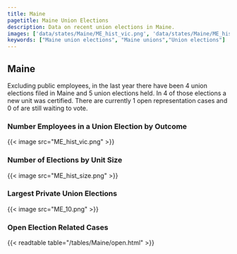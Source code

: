 ```yaml
---
title: Maine
pagetitle: Maine Union Elections
description: Data on recent union elections in Maine.
images: ['data/states/Maine/ME_hist_vic.png', 'data/states/Maine/ME_hist_size.png', 'data/states/Maine/ME_10.png']
keywords: ["Maine union elections", "Maine unions","Union elections"]
---
```

##  Maine

Excluding public employees, in the last year there have been 4 union elections filed in Maine and 5 union elections held. In 4 of those elections a new unit was certified. There are currently 1 open representation cases and 0 of are still waiting to vote.

### Number Employees in a Union Election by Outcome
{{< image src="ME_hist_vic.png" >}}

### Number of Elections by Unit Size
{{< image src="ME_hist_size.png" >}}

### Largest Private Union Elections
{{< image src="ME_10.png" >}}

### Open Election Related Cases
{{< readtable table="/tables/Maine/open.html" >}}

